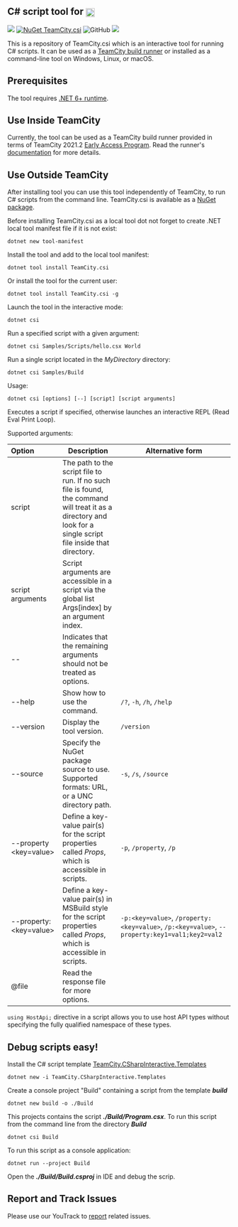 ## C# script tool for [<img src="https://cdn.worldvectorlogo.com/logos/teamcity.svg" height="20" align="center"/>](https://www.jetbrains.com/teamcity/)

[<img src="http://jb.gg/badges/official.svg"/>](https://confluence.jetbrains.com/display/ALL/JetBrains+on+GitHub) [![NuGet TeamCity.csi](https://buildstats.info/nuget/TeamCity.csi?includePreReleases=true)](https://www.nuget.org/packages/TeamCity.csi) ![GitHub](https://img.shields.io/github/license/jetbrains/teamcity-csharp-interactive) [<img src="http://teamcity.jetbrains.com/app/rest/builds/buildType:(id:TeamCityPluginsByJetBrains_TeamCityCScript_BuildAndTestBuildType)/statusIcon.svg"/>](http://teamcity.jetbrains.com/viewType.html?buildTypeId=TeamCityPluginsByJetBrains_TeamCityCScript_BuildAndTestBuildType&guest=1)

This is a repository of TeamCity.csi which is an interactive tool for running C# scripts. It can be used as
a [TeamCity build runner](https://github.com/JetBrains/teamcity-dotnet-plugin#c-script-runner) or installed as a
command-line tool on Windows, Linux, or macOS.

## Prerequisites

The tool requires [.NET 6+ runtime](https://dotnet.microsoft.com/en-us/download).

## Use Inside TeamCity

Currently, the tool can be used as a TeamCity build runner provided in terms of TeamCity
2021.2 [Early Access Program](https://www.jetbrains.com/teamcity/nextversion/). Read the runner's [documentation]() for
more details.

## Use Outside TeamCity

After installing tool you can use this tool independently of TeamCity, to run C# scripts from the command line. TeamCity.csi is available as a [NuGet package](https://www.nuget.org/packages/TeamCity.csi/).

Before installing TeamCity.csi as a local tool dot not forget to create .NET local tool manifest file if it is not exist:

```Shell
dotnet new tool-manifest
```

Install the tool and add to the local tool manifest:

```Shell
dotnet tool install TeamCity.csi
```

Or install the tool for the current user:

```Shell
dotnet tool install TeamCity.csi -g
```

Launch the tool in the interactive mode:

```Shell
dotnet csi
```

Run a specified script with a given argument:

```Shell
dotnet csi Samples/Scripts/hello.csx World 
```

Run a single script located in the _MyDirectory_ directory:

```Shell
dotnet csi Samples/Build
```

Usage:

```Shell
dotnet csi [options] [--] [script] [script arguments]
```

Executes a script if specified, otherwise launches an interactive REPL (Read Eval Print Loop).

Supported arguments:

| Option                  | Description                                                                                                                                                     | Alternative form                                                                              |
|:------------------------|-----------------------------------------------------------------------------------------------------------------------------------------------------------------|-----------------------------------------------------------------------------------------------|
| script                  | The path to the script file to run. If no such file is found, the command will treat it as a directory and look for a single script file inside that directory. |                                                                                               |
| script arguments        | Script arguments are accessible in a script via the global list Args[index] by an argument index.                                                               |                                                                                               |
| --                      | Indicates that the remaining arguments should not be treated as options.                                                                                        |                                                                                               |
| --help                  | Show how to use the command.                                                                                                                                    | `/?`, `-h`, `/h`, `/help`                                                                     |
| --version               | Display the tool version.                                                                                                                                       | `/version`                                                                                    |
| --source                | Specify the NuGet package source to use. Supported formats: URL, or a UNC directory path.                                                                       | `-s`, `/s`, `/source`                                                                         |
| --property <key=value>  | Define a key-value pair(s) for the script properties called _Props_, which is accessible in scripts.                                                            | `-p`, `/property`, `/p`                                                                       |
| --property:<key=value>  | Define a key-value pair(s) in MSBuild style for the script properties called _Props_, which is accessible in scripts.                                           | `-p:<key=value>`, `/property:<key=value>`, `/p:<key=value>`, `--property:key1=val1;key2=val2` |
| @file                   | Read the response file for more options.                                                                                                                        |                                                                                               |

```using HostApi;``` directive in a script allows you to use host API types without specifying the fully qualified namespace of these types.

## Debug scripts easy!

Install the C# script template [TeamCity.CSharpInteractive.Templates](https://www.nuget.org/packages/TeamCity.CSharpInteractive.Templates)

```shell
dotnet new -i TeamCity.CSharpInteractive.Templates
```

Create a console project "Build" containing a script from the template *__build__*

```shell
dotnet new build -o ./Build
```

This projects contains the script *__./Build/Program.csx__*. To run this script from the command line from the directory *__Build__*

```shell
dotnet csi Build
```

To run this script as a console application:

```shell
dotnet run --project Build
```

Open the *__./Build/Build.csproj__* in IDE and debug the scrip.

## Report and Track Issues

Please use our YouTrack
to [report](https://youtrack.jetbrains.com/newIssue?project=TW&description=Expected%20behavior%20and%20actual%20behavior%3A%0A%0ASteps%20to%20reproduce%20the%20problem%3A%0A%0ASpecifications%20like%20the%20tool%20version%2C%20operating%20system%3A%0A%0AResult%20of%20'dotnet%20--info'%3A&c=Subsystem%20Agent%20-%20.NET&c=Assignee%20Nikolay.Pianikov&c=tag%20.NET%20Core&c=tag%20cs%20script%20step)
related issues.
